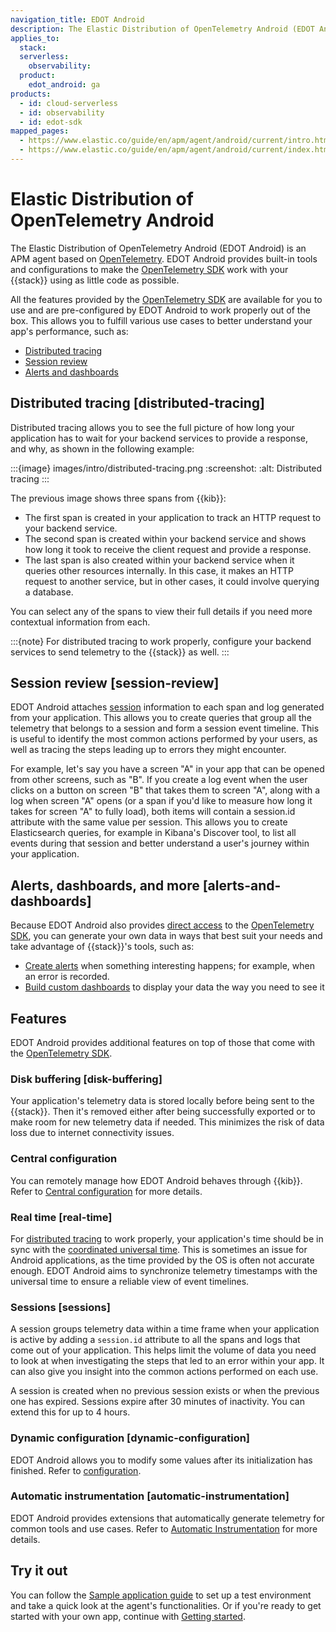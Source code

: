 ```yaml
---
navigation_title: EDOT Android
description: The Elastic Distribution of OpenTelemetry Android (EDOT Android) is an APM agent based on OpenTelemetry. It provides built-in tools and configurations to make the OpenTelemetry SDK work with Elastic using as little code as possible while fully leveraging the combined forces of Elasticsearch and Kibana for your Android application.
applies_to:
  stack:
  serverless:
    observability:
  product:
    edot_android: ga
products:
  - id: cloud-serverless
  - id: observability
  - id: edot-sdk
mapped_pages:
  - https://www.elastic.co/guide/en/apm/agent/android/current/intro.html
  - https://www.elastic.co/guide/en/apm/agent/android/current/index.html
---
```


# Elastic Distribution of OpenTelemetry Android

The Elastic Distribution of OpenTelemetry Android (EDOT Android) is an APM agent based on [OpenTelemetry](https://opentelemetry.io/). EDOT Android provides built-in tools and configurations to make the [OpenTelemetry SDK](https://opentelemetry.io/docs/languages/java/) work with your {{stack}} using as little code as possible.

All the features provided by the [OpenTelemetry SDK](https://github.com/open-telemetry/opentelemetry-java) are available for you to use and are pre-configured by EDOT Android to work properly out of the box. This allows you to fulfill various use cases to better understand your app's performance, such as:

- [Distributed tracing](#distributed-tracing)
- [Session review](#session-review)
- [Alerts and dashboards](#alerts-and-dashboards)

## Distributed tracing [distributed-tracing]

Distributed tracing allows you to see the full picture of how long your application has to wait for your backend services to provide a response, and why, as shown in the following example:

:::{image} images/intro/distributed-tracing.png
:screenshot:
:alt: Distributed tracing
:::

The previous image shows three spans from {{kib}}:

- The first span is created in your application to track an HTTP request to your backend service.
- The second span is created within your backend service and shows how long it took to receive the client request and provide a response.
- The last span is also created within your backend service when it queries other resources internally. In this case, it makes an HTTP request to another service, but in other cases, it could involve querying a database.

You can select any of the spans to view their full details if you need more contextual information from each.

:::{note}
For distributed tracing to work properly, configure your backend services to send telemetry to the {{stack}} as well.
:::

## Session review [session-review]

EDOT Android attaches [session](#sessions) information to each span and log generated from your application. This allows you to create queries that group all the telemetry that belongs to a session and form a session event timeline. This is useful to identify the most common actions performed by your users, as well as tracing the steps leading up to errors they might encounter.

For example, let's say you have a screen "A" in your app that can be opened from other screens, such as "B". If you create a log event when the user clicks on a button on screen "B" that takes them to screen "A", along with a log when screen "A" opens (or a span if you'd like to measure how long it takes for screen "A" to fully load), both items will contain a session.id attribute with the same value per session. This allows you to create Elasticsearch queries, for example in Kibana's Discover tool, to list all events during that session and better understand a user's journey within your application.

## Alerts, dashboards, and more [alerts-and-dashboards]

Because EDOT Android also provides [direct access](manual-instrumentation.md) to the [OpenTelemetry SDK](https://opentelemetry.io/docs/languages/java/), you can generate your own data in ways that best suit your needs and take advantage of {{stack}}'s tools, such as:

 * [Create alerts](docs-content://explore-analyze/alerts-cases.md) when something interesting happens; for example, when an error is recorded.
 * [Build custom dashboards](docs-content://explore-analyze/dashboards.md) to display your data the way you need to see it

## Features

EDOT Android provides additional features on top of those that come with the [OpenTelemetry SDK](https://opentelemetry.io/docs/languages/java/).

### Disk buffering [disk-buffering]

Your application's telemetry data is stored locally before being sent to the {{stack}}. Then it's removed either after being successfully exported or to make room for new telemetry data if needed. This minimizes the risk of data loss due to internet connectivity issues.

### Central configuration

You can remotely manage how EDOT Android behaves through {{kib}}. Refer to [Central configuration](configuration.md#central-configuration) for more details.

### Real time [real-time]

For [distributed tracing](#distributed-tracing) to work properly, your application's time should be in sync with the [coordinated universal time](https://en.wikipedia.org/wiki/Coordinated_Universal_Time). This is sometimes an issue for Android applications, as the time provided by the OS is often not accurate enough. EDOT Android aims to synchronize telemetry timestamps with the universal time to ensure a reliable view of event timelines.

### Sessions [sessions]

A session groups telemetry data within a time frame when your application is active by adding a `session.id` attribute to all the spans and logs that come out of your application. This helps limit the volume of data you need to look at when investigating the steps that led to an error within your app. It can also give you insight into the common actions performed on each use.

A session is created when no previous session exists or when the previous one has expired. Sessions expire after 30 minutes of inactivity. You can extend this for up to 4 hours.

### Dynamic configuration [dynamic-configuration]

EDOT Android allows you to modify some values after its initialization has finished. Refer to [configuration](configuration.md).

### Automatic instrumentation [automatic-instrumentation]

EDOT Android provides extensions that automatically generate telemetry for common tools and use cases. Refer to [Automatic Instrumentation](automatic-instrumentation.md) for more details.

## Try it out

You can follow the [Sample application guide](https://github.com/elastic/apm-agent-android/tree/main/sample-app) to set up a test environment and take a quick look at the agent's functionalities. Or if you're ready to get started with your own app, continue with [Getting started](getting-started.md).